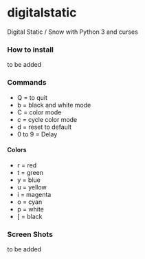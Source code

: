 # digitalstatic
Digital Static / Snow with Python 3 and curses

### How to install
to be added

### Commands
- Q = to quit
- b = black and white mode
- C = color mode
- c = cycle color mode
- d = reset to default
- 0 to 9 = Delay

#### Colors
- r = red
- t = green
- y = blue
- u = yellow
- i = magenta
- o = cyan
- p = white
- [ = black

### Screen Shots
to be added
